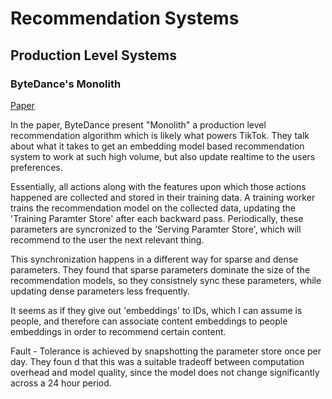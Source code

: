# Recommendation Systems

## Production Level Systems

### ByteDance's Monolith

[Paper](https://arxiv.org/pdf/2209.07663)

In the paper, ByteDance present "Monolith" a production level recommendation algorithm which is likely what powers TikTok. They talk about what it takes to get an embedding model based recommendation system to work at such high volume, but also update realtime to the users preferences.

Essentially, all actions along with the features upon which those actions happened are collected and stored in their training data. A training worker trains the recommendation model on the collected data, updating the 'Training Paramter Store' after each backward pass. Periodically, these parameters are syncronized to the 'Serving Paramter Store', which will recommend to the user the next relevant thing.

This synchronization happens in a different way for sparse and dense parameters. They found that sparse parameters dominate the size of the recommendation models, so they consistnely sync these parameters, while updating dense parameters less frequently.

It seems as if they give out 'embeddings' to IDs, which I can assume is people, and therefore can associate content embeddings to people embeddings in order to recommend certain content.

Fault - Tolerance is achieved by snapshotting the parameter store once per day. They foun d that this was a suitable tradeoff between computation overhead and model quality, since the model does not change significantly across a 24 hour period.
